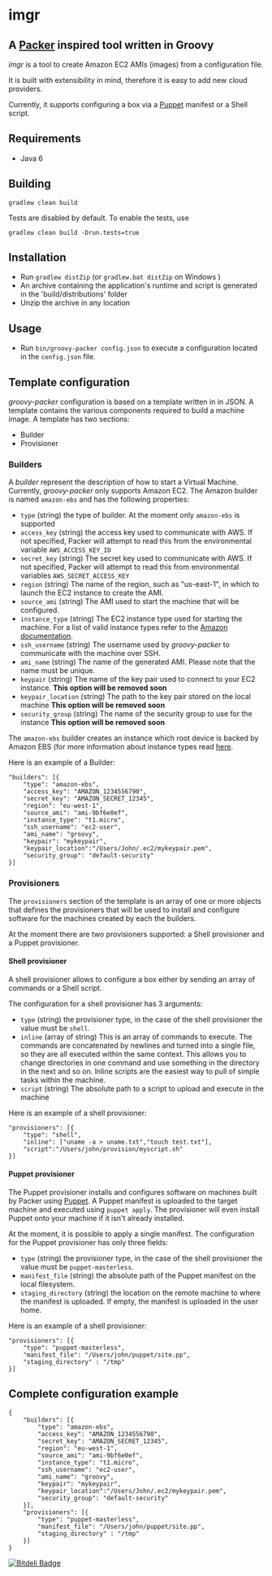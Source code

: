 # imgr 

## A [Packer](http://www.packer.io/) inspired tool written in Groovy

_imgr_ is a tool to create Amazon EC2 AMIs (images) from a configuration file.

It is built with extensibility in mind, therefore it is easy to add new cloud providers.

Currently, it supports configuring a box via a [Puppet](http://projects.puppetlabs.com/) manifest or a Shell script.

## Requirements

- Java 6

## Building

`gradlew clean build`

Tests are disabled by default. To enable the tests, use

`gradlew clean build -Drun.tests=true`

## Installation

- Run `gradlew distZip` (or `gradlew.bat distZip` on Windows )
- An archive containing the application's runtime and script is generated in the 'build/distributions' folder
- Unzip the archive in any location

## Usage

- Run `bin/groovy-packer config.json` to execute a configuration located in the `config.json` file.

## Template configuration

_groovy-packer_ configuration is based on a template written in in JSON. A template contains the various components
required to build a machine image. A template has two sections:

- Builder
- Provisioner

### Builders

A _builder_ represent the description of how to start a Virtual Machine. Currently, _groovy-packer_ only supports Amazon EC2.
The Amazon builder is named `amazon-ebs` and has the following properties:

- `type` (string) the type of builder. At the moment only `amazon-ebs` is supported
- `access_key` (string) the access key used to communicate with AWS. If not specified,
Packer will attempt to read this from the environmental variable `AWS_ACCESS_KEY_ID`
- `secret_key` (string) The secret key used to communicate with AWS.
If not specified, Packer will attempt to read this from environmental variables `AWS_SECRET_ACCESS_KEY`
- `region` (string) The name of the region, such as "us-east-1", in which to launch the EC2 instance to create the AMI.
- `source_ami` (string) The AMI used to start the machine that will be configured.
- `instance_type` (string) The EC2 instance type used for starting the machine. For a list of valid instance types refer to the [Amazon documentation](https://aws.amazon.com/ec2/instance-types/#instance-details).
- `ssh_username` (string) The username used by _groovy-packer_ to communicate with the machine over SSH.
- `ami_name` (string) The name of the generated AMI. Please note that the name must be unique.
- `keypair` (string) The name of the key pair used to connect to your EC2 instance. __This option will be removed soon__
- `keypair_location`  (string) The path to the key pair stored on the local machine __This option will be removed soon__
- `security_group` (string) The name of the security group to use for the instance  __This option will be removed soon__

The `amazon-ebs` builder creates an instance which root device is backed by Amazon EBS (for more information about instance types read [here](http://docs.aws.amazon.com/AWSEC2/latest/UserGuide/ComponentsAMIs.html#storage-for-the-root-device).

Here is an example of a Builder:

	"builders": [{
    	"type": "amazon-ebs",
        "access_key": "AMAZON_1234556790",
        "secret_key": "AMAZON_SECRET_12345",
        "region": "eu-west-1",
        "source_ami": "ami-9bf6e0ef",
        "instance_type": "t1.micro",
        "ssh_username": "ec2-user",
        "ami_name": "groovy",
        "keypair": "mykeypair",
        "keypair_location":"/Users/John/.ec2/mykeypair.pem",
        "security_group": "default-security"
    }]


### Provisioners

The `provisioners` section of the template is an array of one or more objects that defines the provisioners that will be
used to install and configure software for the machines created by each the builders.

At the moment there are two provisioners supported: a Shell provisioner and a Puppet provisioner.

#### Shell provisioner

A shell provisioner allows to configure a box either by sending an array of commands or a Shell script.

The configuration for a shell provisioner has 3 arguments:

- `type` (string) the provisioner type, in the case of the shell provisioner the value must be `shell`.
- `inline` (array of string) This is an array of commands to execute.
The commands are concatenated by newlines and turned into a single file, so they are all executed within the same context.
This allows you to change directories in one command and use something in the directory in the next and so on.
Inline scripts are the easiest way to pull of simple tasks within the machine.
- `script` (string) The absolute path to a script to upload and execute in the machine

Here is an example of a shell provisioner:

    "provisioners": [{
        "type": "shell",
        "inline": ["uname -a > uname.txt","touch test.txt"],
        "script":"/Users/john/provision/myscript.sh"
    }]

#### Puppet provisioner

The Puppet provisioner installs and configures software on machines built by Packer using [Puppet](http://puppetlabs.com/puppet/puppet-open-source). A Puppet manifest is uploaded to the target machine and executed using `puppet apply`. The provisioner will even install Puppet onto your machine if it isn't already installed.

At the moment, it is possible to apply a single manifest. The configuration for the Puppet provisioner has only three fields:

- `type` (string) the provisioner type, in the case of the shell provisioner the value must be `puppet-masterless`.
- `manifest_file` (string) the absolute path of the Puppet manifest on the local filesystem.
- `staging_directory` (string) the location on the remote machine to where the manifest is uploaded. If empty, the manifest is uploaded in the user home.

Here is an example of a shell provisioner:

    "provisioners": [{
        "type": "puppet-masterless",
        "manifest_file": "/Users/john/puppet/site.pp",
        "staging_directory" : "/tmp"
    }]

## Complete configuration example

    {
        "builders": [{
            "type": "amazon-ebs",
            "access_key": "AMAZON_1234556790",
            "secret_key": "AMAZON_SECRET_12345",
            "region": "eu-west-1",
            "source_ami": "ami-9bf6e0ef",
            "instance_type": "t1.micro",
            "ssh_username": "ec2-user",
            "ami_name": "groovy",
            "keypair": "mykeypair",
            "keypair_location":"/Users/John/.ec2/mykeypair.pem",
            "security_group": "default-security"
        }],
        "provisioners": [{
            "type": "puppet-masterless",
            "manifest_file": "/Users/john/puppet/site.pp",
            "staging_directory" : "/tmp"
        }]
    }


[![Bitdeli Badge](https://d2weczhvl823v0.cloudfront.net/aestasit/imgr/trend.png)](https://bitdeli.com/free "Bitdeli Badge")

